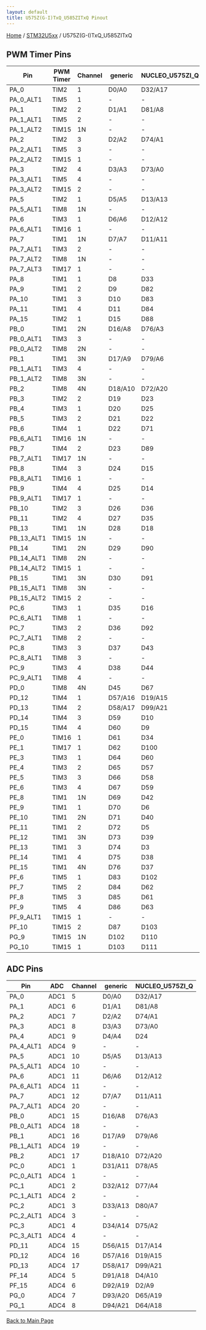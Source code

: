 ```yaml
---
layout: default
title: U575Z(G-I)TxQ_U585ZITxQ Pinout
---
```


[Home](../../index.md) / [STM32U5xx](../index.md) / U575Z(G-I)TxQ_U585ZITxQ

## PWM Timer Pins

| Pin | PWM Timer | Channel | generic | NUCLEO_U575ZI_Q |
| --- | --- | --- | --- | --- |
| PA_0 | TIM2 | 1 | D0/A0 | D32/A17 |
| PA_0_ALT1 | TIM5 | 1 | - | - |
| PA_1 | TIM2 | 2 | D1/A1 | D81/A8 |
| PA_1_ALT1 | TIM5 | 2 | - | - |
| PA_1_ALT2 | TIM15 | 1N | - | - |
| PA_2 | TIM2 | 3 | D2/A2 | D74/A1 |
| PA_2_ALT1 | TIM5 | 3 | - | - |
| PA_2_ALT2 | TIM15 | 1 | - | - |
| PA_3 | TIM2 | 4 | D3/A3 | D73/A0 |
| PA_3_ALT1 | TIM5 | 4 | - | - |
| PA_3_ALT2 | TIM15 | 2 | - | - |
| PA_5 | TIM2 | 1 | D5/A5 | D13/A13 |
| PA_5_ALT1 | TIM8 | 1N | - | - |
| PA_6 | TIM3 | 1 | D6/A6 | D12/A12 |
| PA_6_ALT1 | TIM16 | 1 | - | - |
| PA_7 | TIM1 | 1N | D7/A7 | D11/A11 |
| PA_7_ALT1 | TIM3 | 2 | - | - |
| PA_7_ALT2 | TIM8 | 1N | - | - |
| PA_7_ALT3 | TIM17 | 1 | - | - |
| PA_8 | TIM1 | 1 | D8 | D33 |
| PA_9 | TIM1 | 2 | D9 | D82 |
| PA_10 | TIM1 | 3 | D10 | D83 |
| PA_11 | TIM1 | 4 | D11 | D84 |
| PA_15 | TIM2 | 1 | D15 | D88 |
| PB_0 | TIM1 | 2N | D16/A8 | D76/A3 |
| PB_0_ALT1 | TIM3 | 3 | - | - |
| PB_0_ALT2 | TIM8 | 2N | - | - |
| PB_1 | TIM1 | 3N | D17/A9 | D79/A6 |
| PB_1_ALT1 | TIM3 | 4 | - | - |
| PB_1_ALT2 | TIM8 | 3N | - | - |
| PB_2 | TIM8 | 4N | D18/A10 | D72/A20 |
| PB_3 | TIM2 | 2 | D19 | D23 |
| PB_4 | TIM3 | 1 | D20 | D25 |
| PB_5 | TIM3 | 2 | D21 | D22 |
| PB_6 | TIM4 | 1 | D22 | D71 |
| PB_6_ALT1 | TIM16 | 1N | - | - |
| PB_7 | TIM4 | 2 | D23 | D89 |
| PB_7_ALT1 | TIM17 | 1N | - | - |
| PB_8 | TIM4 | 3 | D24 | D15 |
| PB_8_ALT1 | TIM16 | 1 | - | - |
| PB_9 | TIM4 | 4 | D25 | D14 |
| PB_9_ALT1 | TIM17 | 1 | - | - |
| PB_10 | TIM2 | 3 | D26 | D36 |
| PB_11 | TIM2 | 4 | D27 | D35 |
| PB_13 | TIM1 | 1N | D28 | D18 |
| PB_13_ALT1 | TIM15 | 1N | - | - |
| PB_14 | TIM1 | 2N | D29 | D90 |
| PB_14_ALT1 | TIM8 | 2N | - | - |
| PB_14_ALT2 | TIM15 | 1 | - | - |
| PB_15 | TIM1 | 3N | D30 | D91 |
| PB_15_ALT1 | TIM8 | 3N | - | - |
| PB_15_ALT2 | TIM15 | 2 | - | - |
| PC_6 | TIM3 | 1 | D35 | D16 |
| PC_6_ALT1 | TIM8 | 1 | - | - |
| PC_7 | TIM3 | 2 | D36 | D92 |
| PC_7_ALT1 | TIM8 | 2 | - | - |
| PC_8 | TIM3 | 3 | D37 | D43 |
| PC_8_ALT1 | TIM8 | 3 | - | - |
| PC_9 | TIM3 | 4 | D38 | D44 |
| PC_9_ALT1 | TIM8 | 4 | - | - |
| PD_0 | TIM8 | 4N | D45 | D67 |
| PD_12 | TIM4 | 1 | D57/A16 | D19/A15 |
| PD_13 | TIM4 | 2 | D58/A17 | D99/A21 |
| PD_14 | TIM4 | 3 | D59 | D10 |
| PD_15 | TIM4 | 4 | D60 | D9 |
| PE_0 | TIM16 | 1 | D61 | D34 |
| PE_1 | TIM17 | 1 | D62 | D100 |
| PE_3 | TIM3 | 1 | D64 | D60 |
| PE_4 | TIM3 | 2 | D65 | D57 |
| PE_5 | TIM3 | 3 | D66 | D58 |
| PE_6 | TIM3 | 4 | D67 | D59 |
| PE_8 | TIM1 | 1N | D69 | D42 |
| PE_9 | TIM1 | 1 | D70 | D6 |
| PE_10 | TIM1 | 2N | D71 | D40 |
| PE_11 | TIM1 | 2 | D72 | D5 |
| PE_12 | TIM1 | 3N | D73 | D39 |
| PE_13 | TIM1 | 3 | D74 | D3 |
| PE_14 | TIM1 | 4 | D75 | D38 |
| PE_15 | TIM1 | 4N | D76 | D37 |
| PF_6 | TIM5 | 1 | D83 | D102 |
| PF_7 | TIM5 | 2 | D84 | D62 |
| PF_8 | TIM5 | 3 | D85 | D61 |
| PF_9 | TIM5 | 4 | D86 | D63 |
| PF_9_ALT1 | TIM15 | 1 | - | - |
| PF_10 | TIM15 | 2 | D87 | D103 |
| PG_9 | TIM15 | 1N | D102 | D110 |
| PG_10 | TIM15 | 1 | D103 | D111 |


## ADC Pins

| Pin | ADC | Channel | generic | NUCLEO_U575ZI_Q |
| --- | --- | --- | --- | --- |
| PA_0 | ADC1 | 5 | D0/A0 | D32/A17 |
| PA_1 | ADC1 | 6 | D1/A1 | D81/A8 |
| PA_2 | ADC1 | 7 | D2/A2 | D74/A1 |
| PA_3 | ADC1 | 8 | D3/A3 | D73/A0 |
| PA_4 | ADC1 | 9 | D4/A4 | D24 |
| PA_4_ALT1 | ADC4 | 9 | - | - |
| PA_5 | ADC1 | 10 | D5/A5 | D13/A13 |
| PA_5_ALT1 | ADC4 | 10 | - | - |
| PA_6 | ADC1 | 11 | D6/A6 | D12/A12 |
| PA_6_ALT1 | ADC4 | 11 | - | - |
| PA_7 | ADC1 | 12 | D7/A7 | D11/A11 |
| PA_7_ALT1 | ADC4 | 20 | - | - |
| PB_0 | ADC1 | 15 | D16/A8 | D76/A3 |
| PB_0_ALT1 | ADC4 | 18 | - | - |
| PB_1 | ADC1 | 16 | D17/A9 | D79/A6 |
| PB_1_ALT1 | ADC4 | 19 | - | - |
| PB_2 | ADC1 | 17 | D18/A10 | D72/A20 |
| PC_0 | ADC1 | 1 | D31/A11 | D78/A5 |
| PC_0_ALT1 | ADC4 | 1 | - | - |
| PC_1 | ADC1 | 2 | D32/A12 | D77/A4 |
| PC_1_ALT1 | ADC4 | 2 | - | - |
| PC_2 | ADC1 | 3 | D33/A13 | D80/A7 |
| PC_2_ALT1 | ADC4 | 3 | - | - |
| PC_3 | ADC1 | 4 | D34/A14 | D75/A2 |
| PC_3_ALT1 | ADC4 | 4 | - | - |
| PD_11 | ADC4 | 15 | D56/A15 | D17/A14 |
| PD_12 | ADC4 | 16 | D57/A16 | D19/A15 |
| PD_13 | ADC4 | 17 | D58/A17 | D99/A21 |
| PF_14 | ADC4 | 5 | D91/A18 | D4/A10 |
| PF_15 | ADC4 | 6 | D92/A19 | D2/A9 |
| PG_0 | ADC4 | 7 | D93/A20 | D65/A19 |
| PG_1 | ADC4 | 8 | D94/A21 | D64/A18 |


[Back to Main Page](../../index.md)